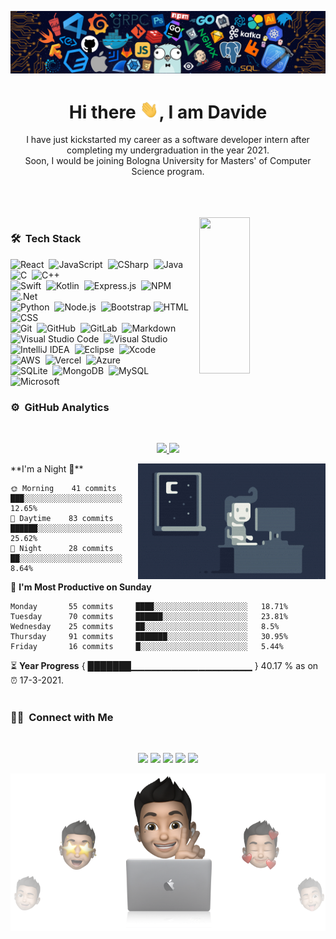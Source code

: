 <p align="center"><img src="https://raw.githubusercontent.com/KevinPatel04/KevinPatel04/master/header.png"></p>

<h1 align="center">Hi there <img src="https://raw.githubusercontent.com/KevinPatel04/KevinPatel04/master/Hi.gif" width="30px">, I am Davide </h1>

<p align="center" width="150px"> I have just kickstarted my career as a software developer intern after completing my undergraduation in the year 2021. <br>Soon, I would be joining Bologna University for Masters' of Computer Science program.</p>
<br>
<br>
<br>

<img align="right" style="width:40%; height: 250px" src="https://camo.githubusercontent.com/992babdffd8c74a1502de375fbdf7e4d54773242/68747470733a2f2f6d656469612e67697068792e636f6d2f6d656469612f53576f536b4e36447854737a71494b4571762f67697068792e676966" width="29px">

### 🛠 &nbsp;Tech Stack

![React](https://img.shields.io/badge/-React-05122A?style=flat&logo=react)&nbsp;
![JavaScript](https://img.shields.io/badge/-JavaScript-05122A?style=flat&logo=javascript)&nbsp;
![CSharp](https://img.shields.io/badge/-C%23-05122A?style=flat&logo=c-sharp&logoColor=A8B9CC)&nbsp;
![Java](https://img.shields.io/badge/-Java-05122A?style=flat&logo=Java&logoColor=FFA518)&nbsp;
![C](https://img.shields.io/badge/-C-05122A?style=flat&logo=C&logoColor=A8B9CC)&nbsp;
![C++](https://img.shields.io/badge/-C++-05122A?style=flat&logo=C%2B%2B&logoColor=00599C)\
![Swift](https://img.shields.io/badge/swift-05122A?style=flat&logo=swift)&nbsp;
![Kotlin](https://img.shields.io/badge/kotlin-05122A?style=flat&logo=kotlin)&nbsp;
![Express.js](https://img.shields.io/badge/express.js-05122A?style=flat&logo=express&logoColor=%2361DAFB)&nbsp;
![NPM](https://img.shields.io/badge/NPM-05122A?style=flat&logo=npm)&nbsp;
![.Net](https://img.shields.io/badge/.Net-05122A?style=flat&logo=.net)&nbsp;
\
![Python](https://img.shields.io/badge/-Python-05122A?style=flat&logo=python)&nbsp;
![Node.js](https://img.shields.io/badge/-Node.js-05122A?style=flat&logo=node.js)&nbsp;
![Bootstrap](https://img.shields.io/badge/-Bootstrap-05122A?style=flat&logo=bootstrap&logoColor=563D7C)
![HTML](https://img.shields.io/badge/-HTML-05122A?style=flat&logo=HTML5)&nbsp;
![CSS](https://img.shields.io/badge/-CSS-05122A?style=flat&logo=CSS3&logoColor=1572B6)&nbsp;\
![Git](https://img.shields.io/badge/-Git-05122A?style=flat&logo=git)&nbsp;
![GitHub](https://img.shields.io/badge/-GitHub-05122A?style=flat&logo=github)&nbsp;
![GitLab](https://img.shields.io/badge/gitlab-%23181717.svg?style=flat&logo=gitlab&logoColor=white)&nbsp;
![Markdown](https://img.shields.io/badge/-Markdown-05122A?style=flat&logo=markdown)\
![Visual Studio Code](https://img.shields.io/badge/-Visual%20Studio%20Code-05122A?style=flat&logo=visual-studio-code&logoColor=007ACC)&nbsp;
![Visual Studio](https://img.shields.io/badge/-Visual%20Studio-05122A?style=flat&logo=visual-studio&logoColor=AA1FA1)&nbsp;
![IntelliJ IDEA](https://img.shields.io/badge/IntelliJIDEA-05122A?style=flat&logo=intellij-idea&logoColor=009ACC)&nbsp;
![Eclipse](https://img.shields.io/badge/-Eclipse-05122A?style=flat&logo=eclipse-ide&logoColor=yellow)&nbsp;
![Xcode](https://img.shields.io/badge/Xcode-05122A?style=flat&logo=Xcode&logoColor=7667FFF)\
![AWS](https://img.shields.io/badge/-AWS-05122A?style=flat&logo=amazon-aws)&nbsp;
![Vercel](https://img.shields.io/badge/-vercel-05122A?style=flat&logo=vercel)&nbsp;
![Azure](https://img.shields.io/badge/azure-05122A?style=flat&logo=azure-devops&logoColor=00599C)\
![SQLite](https://img.shields.io/badge/sqlite-05122A?style=flat&logo=sqlite&logoColor=067A76)&nbsp;
![MongoDB](https://img.shields.io/badge/MongoDB-05122A?style=flat&logo=mongodb&logoColor=green)&nbsp;
![MySQL](https://img.shields.io/badge/mysql-05122A?style=flat&logo=mysql&logoColor=white)\
![Microsoft](https://img.shields.io/badge/Microsoft-05122A?style=flat&logo=microsoft&logoColor=0077B5)&nbsp;

### ⚙️ &nbsp;GitHub Analytics
<br>
<p align="center">
<a href="https://github.com/davidetalevi98">
  <img height="180em" src="https://github-readme-stats-eight-theta.vercel.app/api?username=davidetalevi98&show_icons=true&theme=algolia&include_all_commits=true&count_private=true"/>
  <img height="180em" src="https://github-readme-stats-eight-theta.vercel.app/api/top-langs/?username=AVS1508&layout=compact&langs_count=8&theme=algolia"/>
</a>
</p>

<img alt="Night Coding" src="https://raw.githubusercontent.com/AVS1508/AVS1508/master/assets/Night-Coding.gif" align="right"/>
<!--START_SECTION:waka-->
**I'm a Night 🦉** 

```text
🌞 Morning    41 commits   ███░░░░░░░░░░░░░░░░░░░░░░   12.65% 
🌆 Daytime    83 commits   ██████░░░░░░░░░░░░░░░░░░░   25.62% 
🌙 Night      28 commits   ██░░░░░░░░░░░░░░░░░░░░░░░   8.64%
```
📅 **I'm Most Productive on Sunday** 
```text
Monday       55 commits     ████░░░░░░░░░░░░░░░░░░░░░   18.71% 
Tuesday      70 commits     ██████░░░░░░░░░░░░░░░░░░░   23.81%  
Wednesday    25 commits     ██░░░░░░░░░░░░░░░░░░░░░░░   8.5% 
Thursday     91 commits     ███████░░░░░░░░░░░░░░░░░░   30.95%
Friday       16 commits     █░░░░░░░░░░░░░░░░░░░░░░░░   5.44% 

```
<!--END_SECTION:waka-->

⏳ **Year Progress** { ███████▁▁▁▁▁▁▁▁▁▁▁▁▁▁▁▁▁▁ } 40.17 % as on ⏰ 17-3-2021.
<br>
<br>
### 🤝🏻 &nbsp;Connect with Me
<br>
<p align="center">
<a href="https://www.davidetalevi.it"><img src="https://img.shields.io/badge/-davidetalevi.com-3423A6?style=flat&logo=Google-Chrome&logoColor=white"/></a>
<a href="https://linkedin.com/in/davidetalevi98"><img src="https://img.shields.io/badge/-Davide%20Talevi-0077B5?style=flat&logo=Linkedin&logoColor=white"/></a>
<a href="mailto:davidetalevi@gmail.com"><img src="https://img.shields.io/badge/-gmail-D14836?style=flat&logo=Gmail&logoColor=white"/></a>
<a href="https://instagram.com/davidetalevi"><img src="https://img.shields.io/badge/-@__davidetalevi__-E4405F?style=flat&logo=Instagram&logoColor=white"/></a>
<a href="https://facebook.com/Davide%20Talevi"><img src="https://img.shields.io/badge/-@Davide%20Talevi-1877F2?style=flat&logo=Facebook&logoColor=white"/></a>
</p>

<p align="center"><img src="https://raw.githubusercontent.com/KevinPatel04/KevinPatel04/master/cover-thompson.png"></p>
